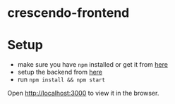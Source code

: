 # crescendo-frontend

# Setup
- make sure you have `npm` installed or get it from [here](https://www.npmjs.com/get-npm)
- setup the backend from [here](https://github.com/meetcshah19/cr3sc3ndo)
- run `npm install && npm start`

Open [http://localhost:3000](http://localhost:3000) to view it in the browser.

